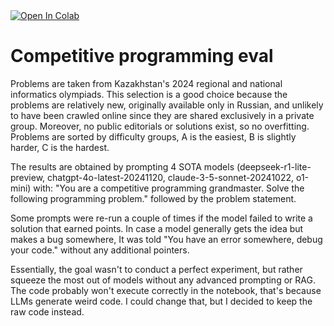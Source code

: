 <a target="_blank" href="https://colab.research.google.com/github/anpaure/cp_eval/blob/main/cp_eval.ipynb">
  <img src="https://colab.research.google.com/assets/colab-badge.svg" alt="Open In Colab"/>
</a>

# Competitive programming eval
Problems are taken from Kazakhstan's 2024 regional and national informatics olympiads. This selection is a good choice because the problems are relatively new, originally available only in Russian, and unlikely to have been crawled online since they are shared exclusively in a private group. Moreover, no public editorials or solutions exist, so no overfitting. Problems are sorted by difficulty groups, A is the easiest, B is slightly harder, C is the hardest.

The results are obtained by prompting 4 SOTA models (deepseek-r1-lite-preview, chatgpt-4o-latest-20241120, claude-3-5-sonnet-20241022, o1-mini) with: "You are a competitive programming grandmaster. Solve the following programming problem." followed by the problem statement.

Some prompts were re-run a couple of times if the model failed to write a solution that earned points. In case a model generally gets the idea but makes a bug somewhere, It was told "You have an error somewhere, debug your code." without any additional pointers.

Essentially, the goal wasn't to conduct a perfect experiment, but rather squeeze the most out of models without any advanced prompting or RAG. The code probably won't execute correctly in the notebook, that's because LLMs generate weird code. I could change that, but I decided to keep the raw code instead.

